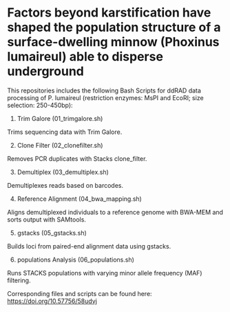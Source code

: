 # Factors beyond karstification have shaped the population structure of a surface-dwelling minnow (Phoxinus lumaireul) able to disperse underground


This repositories includes the following Bash Scripts for ddRAD data processing of P. lumaireul (restriction enzymes: MsPI and EcoRI; size selection: 250-450bp):


01. Trim Galore (01_trimgalore.sh)

Trims sequencing data with Trim Galore.

02. Clone Filter (02_clonefilter.sh)

Removes PCR duplicates with Stacks clone_filter.

03. Demultiplex (03_demultiplex.sh)

Demultiplexes reads based on barcodes.

04. Reference Alignment (04_bwa_mapping.sh)

Aligns demultiplexed individuals to a reference genome with BWA-MEM and sorts output with SAMtools.

05. gstacks (05_gstacks.sh)

Builds loci from paired-end alignment data using gstacks.

06. populations Analysis (06_populations.sh)

Runs STACKS populations with varying minor allele frequency (MAF) filtering.

Corresponding files and scripts can be found here: https://doi.org/10.57756/58udvj 
